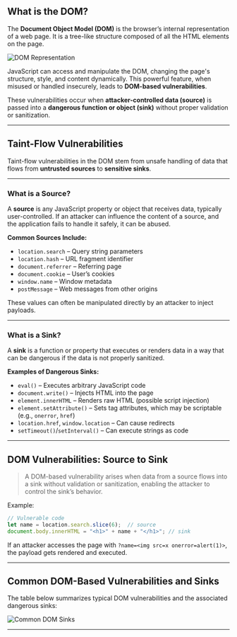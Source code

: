 ## What is the DOM?

The **Document Object Model (DOM)** is the browser’s internal representation of a web page. It is a tree-like structure composed of all the HTML elements on the page.

![DOM Representation](https://github.com/sh3bu/Portswigger_labs/assets/67383098/a0e6feed-744b-4c63-89fc-5c55a0110041)

JavaScript can access and manipulate the DOM, changing the page's structure, style, and content dynamically. This powerful feature, when misused or handled insecurely, leads to **DOM-based vulnerabilities**.

These vulnerabilities occur when **attacker-controlled data (source)** is passed into a **dangerous function or object (sink)** without proper validation or sanitization.

---

## Taint-Flow Vulnerabilities

Taint-flow vulnerabilities in the DOM stem from unsafe handling of data that flows from **untrusted sources** to **sensitive sinks**.

---

### What is a Source?

A **source** is any JavaScript property or object that receives data, typically user-controlled. If an attacker can influence the content of a source, and the application fails to handle it safely, it can be abused.

**Common Sources Include:**

* `location.search` – Query string parameters
* `location.hash` – URL fragment identifier
* `document.referrer` – Referring page
* `document.cookie` – User’s cookies
* `window.name` – Window metadata
* `postMessage` – Web messages from other origins

These values can often be manipulated directly by an attacker to inject payloads.

---

### What is a Sink?

A **sink** is a function or property that executes or renders data in a way that can be dangerous if the data is not properly sanitized.

**Examples of Dangerous Sinks:**

* `eval()` – Executes arbitrary JavaScript code
* `document.write()` – Injects HTML into the page
* `element.innerHTML` – Renders raw HTML (possible script injection)
* `element.setAttribute()` – Sets tag attributes, which may be scriptable (e.g., `onerror`, `href`)
* `location.href`, `window.location` – Can cause redirects
* `setTimeout()`/`setInterval()` – Can execute strings as code

---

## DOM Vulnerabilities: Source to Sink

> A DOM-based vulnerability arises when data from a source flows into a sink without validation or sanitization, enabling the attacker to control the sink’s behavior.

Example:

```js
// Vulnerable code
let name = location.search.slice(6);  // source
document.body.innerHTML = "<h1>" + name + "</h1>"; // sink
```

If an attacker accesses the page with `?name=<img src=x onerror=alert(1)>`, the payload gets rendered and executed.

---

## Common DOM-Based Vulnerabilities and Sinks

The table below summarizes typical DOM vulnerabilities and the associated dangerous sinks:

![Common DOM Sinks](https://github.com/sh3bu/Portswigger_labs/assets/67383098/4894c83e-8e67-4d33-be53-d3fef8f28c9a)

---

